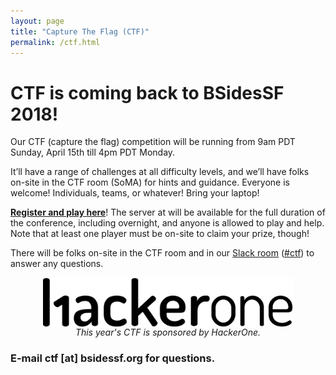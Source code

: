 ```yaml
---
layout: page
title: "Capture The Flag (CTF)"
permalink: /ctf.html
--- 
```


# CTF is coming back to BSidesSF 2018!

Our CTF (capture the flag) competition will be running from 9am PDT Sunday, April 15th till 4pm PDT Monday.

It’ll have a range of challenges at all difficulty levels, and we’ll have folks on-site in the CTF room (SoMA) for hints and guidance. Everyone is welcome! Individuals, teams, or whatever! Bring your laptop!

<a style="font-weight: bold" href='https://ctf.bsidessf.net/'>Register and play here</a>! The server at will be available for the full duration of the conference, including overnight, and anyone is allowed to play and help. Note that at least one player must be on-site to claim your prize, though!

There will be folks on-site in the CTF room and in our [Slack room](https://bsidessf-slack.herokuapp.com) ([#ctf](https://bsidessf.slack.com/messages/ctf/details/)) to answer any questions.

<figure style="text-align: center">
  <a href="https://www.hackerone.com/careers">
    <img style="display: block; margin: 0 auto;" width="400" src="/images/sponsors_2018/hackerone.png" alt="HackerOne"/>
  </a>
  <figcaption><i>This year's CTF is sponsored by HackerOne.</i></figcaption>
</figure>

### E-mail ctf [at] bsidessf.org for questions.
